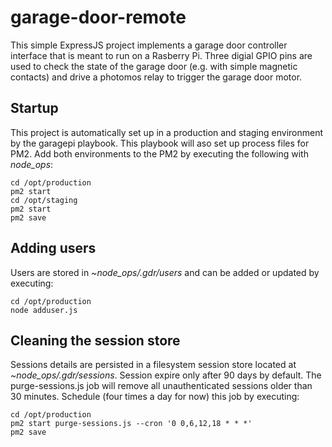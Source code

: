 # garage-door-remote
This simple ExpressJS project implements a garage door controller interface that is meant to run on a Rasberry Pi. Three digial GPIO pins are used to check the state of the garage door (e.g. with simple magnetic contacts) and drive a photomos relay to trigger the garage door motor.

## Startup
This project is automatically set up in a production and staging environment by the garagepi playbook. This playbook will aso set up process files for PM2. Add both environments to the PM2 by executing the following with *node_ops*:
```
cd /opt/production
pm2 start
cd /opt/staging
pm2 start
pm2 save
```

## Adding users
Users are stored in *~node_ops/.gdr/users* and can be added or updated by executing:
```
cd /opt/production
node adduser.js
```

## Cleaning the session store
Sessions details are persisted in a filesystem session store located at *~node_ops/.gdr/sessions*. Session expire only after 90 days by default. The purge-sessions.js job will remove all unauthenticated sessions older than 30 minutes. Schedule (four times a day for now) this job by executing:
```
cd /opt/production
pm2 start purge-sessions.js --cron '0 0,6,12,18 * * *'
pm2 save
```
